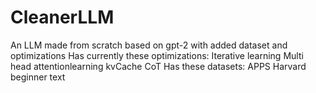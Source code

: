 # CleanerLLM
An LLM made from scratch based on gpt-2 with added dataset and optimizations
Has currently these optimizations:
Iterative learning
Multi head attentionlearning
kvCache
CoT
Has these datasets:
APPS
Harvard
beginner text
